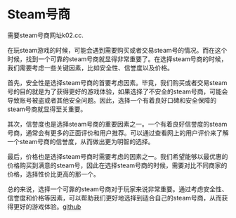 # Steam号商

需要steam号商网址k02.cc.

在玩steam游戏的时候，可能会遇到需要购买或者交易steam号的情况。而在这个时候，找到一个可靠的steam号商就显得非常重要了。在选择steam号商的时候，我们需要考虑一些关键因素，比如安全性、信誉度以及价格。

首先，安全性是选择steam号商的首要考虑因素。毕竟，我们购买或者交易steam号的目的就是为了获得更好的游戏体验，如果选择了不安全的steam号商，可能会导致账号被盗或者其他安全问题。因此，选择一个有着良好口碑和安全保障的steam号商就显得至关重要。

其次，信誉度也是选择steam号商的重要因素之一。一个有着良好信誉度的steam号商，通常会有更多的正面评价和用户推荐。可以通过查看网上的用户评价来了解一个steam号商的信誉度，从而做出更为明智的选择。

最后，价格也是选择steam号商时需要考虑的因素之一。我们希望能够以最优惠的价格购买到满意的steam号，因此在选择steam号商的时候，需要对比不同商家的价格，选择性价比更高的那一个。

总的来说，选择一个可靠的steam号商对于玩家来说非常重要。通过考虑安全性、信誉度和价格等因素，可以帮助我们更好地选择到适合自己的steam号商，从而获得更好的游戏体验。[github](https://github.com)